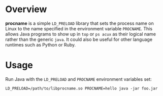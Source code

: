 # Overview

**procname** is a simple `LD_PRELOAD` library that sets the process name on Linux to the name specified in the environment variable `PROCNAME`.  This allows Java programs to show up in `top` or `ps acux` as their logical name rather than the generic `java`. It could also be useful for other language runtimes such as Python or Ruby.

# Usage

Run Java with the `LD_PRELOAD` and `PROCNAME` environment variables set:

    LD_PRELOAD=/path/to/libprocname.so PROCNAME=hello java -jar foo.jar
